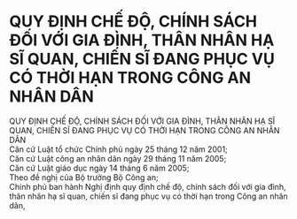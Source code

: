 # QUY ĐỊNH CHẾ ĐỘ, CHÍNH SÁCH ĐỐI VỚI GIA ĐÌNH, THÂN NHÂN HẠ SĨ QUAN, CHIẾN SĨ ĐANG PHỤC VỤ CÓ THỜI HẠN TRONG CÔNG AN NHÂN DÂN

QUY ĐỊNH CHẾ ĐỘ, CHÍNH SÁCH ĐỐI VỚI GIA ĐÌNH, THÂN NHÂN HẠ SĨ QUAN, CHIẾN SĨ ĐANG PHỤC VỤ CÓ THỜI HẠN TRONG CÔNG AN NHÂN DÂN  
Căn cứ Luật tổ chức Chính phủ ngày 25 tháng 12 năm 2001;  
Căn cứ Luật công an nhân dân ngày 29 tháng 11 năm 2005;  
Căn cứ Luật giáo dục ngày 14 tháng 6 năm 2005;  
Theo đề nghị của Bộ trưởng Bộ Công an;  
Chính phủ ban hành Nghị định quy định chế độ, chính sách đối với gia đình, thân nhân hạ sĩ quan, chiến sĩ đang phục vụ có thời hạn trong Công an nhân dân,